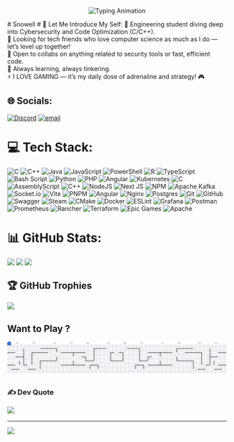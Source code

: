 <p align="center">
  <img src="https://readme-typing-svg.demolab.com?font=Fira+Code&weight=600&size=28&pause=1000&color=0EF7F7&center=true&vCenter=true&width=600&lines=Hey+there!+I'm+Snowell+👋;Engineering+Student+%7C+Cybersecurity+Enthusiast;Lover+of+Code%2C+Optimization+%26+Gaming!" alt="Typing Animation">
</p>
# Snowell
# 💫 Let Me Introduce My Self:
🔭 Engineering student diving deep into Cybersecurity and Code Optimization (C/C++). <br>👯 Looking for tech friends who love computer science as much as I do — let’s level up together! <br>🤝  Open to collabs on anything related to security tools or fast, efficient code. <br>🌱  Always learning, always tinkering. <br>⚡  I LOVE GAMING — it’s my daily dose of adrenaline and strategy! 🎮


## 🌐 Socials:
[![Discord](https://img.shields.io/badge/Discord-%237289DA.svg?logo=discord&logoColor=white)](https://discord.com/channels/@me/1319361159916425358/1428995185454354473) [![email](https://img.shields.io/badge/Email-D14836?logo=gmail&logoColor=white)](mailto:tieneabel04@gmail.com) 

# 💻 Tech Stack:
![C](https://img.shields.io/badge/c-%2300599C.svg?style=for-the-badge&logo=c&logoColor=white) ![C++](https://img.shields.io/badge/c++-%2300599C.svg?style=for-the-badge&logo=c%2B%2B&logoColor=white) ![Java](https://img.shields.io/badge/java-%23ED8B00.svg?style=for-the-badge&logo=openjdk&logoColor=white) ![JavaScript](https://img.shields.io/badge/javascript-%23323330.svg?style=for-the-badge&logo=javascript&logoColor=%23F7DF1E) ![PowerShell](https://img.shields.io/badge/PowerShell-%235391FE.svg?style=for-the-badge&logo=powershell&logoColor=white) ![R](https://img.shields.io/badge/r-%23276DC3.svg?style=for-the-badge&logo=r&logoColor=white) ![TypeScript](https://img.shields.io/badge/typescript-%23007ACC.svg?style=for-the-badge&logo=typescript&logoColor=white) ![Bash Script](https://img.shields.io/badge/bash_script-%23121011.svg?style=for-the-badge&logo=gnu-bash&logoColor=white) ![Python](https://img.shields.io/badge/python-3670A0?style=for-the-badge&logo=python&logoColor=ffdd54) ![PHP](https://img.shields.io/badge/php-%23777BB4.svg?style=for-the-badge&logo=php&logoColor=white) ![Angular](https://img.shields.io/badge/angular-%23DD0031.svg?style=for-the-badge&logo=angular&logoColor=white) ![Kubernetes](https://img.shields.io/badge/kubernetes-%23326ce5.svg?style=for-the-badge&logo=kubernetes&logoColor=white) ![C](https://img.shields.io/badge/c-%2300599C.svg?style=for-the-badge&logo=c&logoColor=white) ![AssemblyScript](https://img.shields.io/badge/assembly%20script-%23000000.svg?style=for-the-badge&logo=assemblyscript&logoColor=white) ![C++](https://img.shields.io/badge/c++-%2300599C.svg?style=for-the-badge&logo=c%2B%2B&logoColor=white) ![NodeJS](https://img.shields.io/badge/node.js-6DA55F?style=for-the-badge&logo=node.js&logoColor=white) ![Next JS](https://img.shields.io/badge/Next-black?style=for-the-badge&logo=next.js&logoColor=white) ![NPM](https://img.shields.io/badge/NPM-%23CB3837.svg?style=for-the-badge&logo=npm&logoColor=white) ![Apache Kafka](https://img.shields.io/badge/Apache%20Kafka-000?style=for-the-badge&logo=apachekafka) ![Socket.io](https://img.shields.io/badge/Socket.io-black?style=for-the-badge&logo=socket.io&badgeColor=010101) ![Vite](https://img.shields.io/badge/vite-%23646CFF.svg?style=for-the-badge&logo=vite&logoColor=white) ![PNPM](https://img.shields.io/badge/pnpm-%234a4a4a.svg?style=for-the-badge&logo=pnpm&logoColor=f69220) ![Angular](https://img.shields.io/badge/angular-%23DD0031.svg?style=for-the-badge&logo=angular&logoColor=white) ![Nginx](https://img.shields.io/badge/nginx-%23009639.svg?style=for-the-badge&logo=nginx&logoColor=white) ![Postgres](https://img.shields.io/badge/postgres-%23316192.svg?style=for-the-badge&logo=postgresql&logoColor=white) ![Git](https://img.shields.io/badge/git-%23F05033.svg?style=for-the-badge&logo=git&logoColor=white) ![GitHub](https://img.shields.io/badge/github-%23121011.svg?style=for-the-badge&logo=github&logoColor=white) ![Swagger](https://img.shields.io/badge/-Swagger-%23Clojure?style=for-the-badge&logo=swagger&logoColor=white) ![Steam](https://img.shields.io/badge/steam-%23000000.svg?style=for-the-badge&logo=steam&logoColor=white) ![CMake](https://img.shields.io/badge/CMake-%23008FBA.svg?style=for-the-badge&logo=cmake&logoColor=white) ![Docker](https://img.shields.io/badge/docker-%230db7ed.svg?style=for-the-badge&logo=docker&logoColor=white) ![ESLint](https://img.shields.io/badge/ESLint-4B3263?style=for-the-badge&logo=eslint&logoColor=white) ![Grafana](https://img.shields.io/badge/grafana-%23F46800.svg?style=for-the-badge&logo=grafana&logoColor=white) ![Postman](https://img.shields.io/badge/Postman-FF6C37?style=for-the-badge&logo=postman&logoColor=white) ![Prometheus](https://img.shields.io/badge/Prometheus-E6522C?style=for-the-badge&logo=Prometheus&logoColor=white) ![Rancher](https://img.shields.io/badge/rancher-%230075A8.svg?style=for-the-badge&logo=rancher&logoColor=white) ![Terraform](https://img.shields.io/badge/terraform-%235835CC.svg?style=for-the-badge&logo=terraform&logoColor=white) ![Epic Games](https://img.shields.io/badge/epicgames-%23313131.svg?style=for-the-badge&logo=epicgames&logoColor=white) ![Apache](https://img.shields.io/badge/apache-%23D42029.svg?style=for-the-badge&logo=apache&logoColor=white)
# 📊 GitHub Stats:

  ![](https://github-readme-stats.vercel.app/api?username=well-arch&theme=dark&hide_border=false&include_all_commits=false&count_private=false)
  ![](https://nirzak-streak-stats.vercel.app/?user=well-arch&theme=dark&hide_border=false)
  ![](https://github-readme-stats.vercel.app/api/top-langs/?username=well-arch&theme=dark&hide_border=false&include_all_commits=false&count_private=false&layout=compact)<br/>

## 🏆 GitHub Trophies
![](https://github-profile-trophy.vercel.app/?username=well-arch&theme=radical&no-frame=false&no-bg=true&margin-w=4)

## Want to Play ?
<picture>
  <source media="(prefers-color-scheme: dark)" srcset="https://raw.githubusercontent.com/well-arch/Snowell/output/pacman-contribution-graph-dark.svg">
  <source media="(prefers-color-scheme: light)" srcset="https://raw.githubusercontent.com/well-arch/Snowell/output/pacman-contribution-graph.svg">
  <img alt="pacman contribution graph" src="https://raw.githubusercontent.com/well-arch/Snowell/output/pacman-contribution-graph.svg">
</picture>

### ✍️ Dev Quote
![](https://quotes-github-readme.vercel.app/api?type=horizontal&theme=radical)

---
[![](https://visitcount.itsvg.in/api?id=well-arch&icon=0&color=0)](https://visitcount.itsvg.in)

